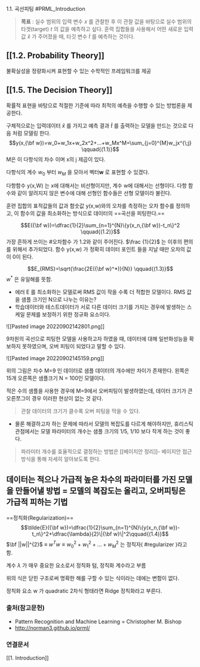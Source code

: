 1.1. 곡선피팅
#PRML_Introduction 
 
> **목표** : 실수 범위의 입력 변수 $x$ 를 관찰한 후 이 관찰 값을 바탕으로 실수 범위의 타겟(target) $t$ 의 값을 예측하고 싶다. 
> 훈력 집합들을 사용해서 어떤 새로운 입력값 $\hat x$  가 주어졌을 때, 타깃 변수 $\hat t$ 를 예측하는 것이다. 

## [[1.2. Probability Theory]]
불확실성을 정량화시켜 표현할 수 있는 수학적인 프레임워크를 제공

## [[1.5. The Decision Theory]]
확률적 표현을 바탕으로 적절한 기준에 따라 최적의 예측을 수행할 수 있는 방법론을 제공한다.

구체적으로는 입력데이터 $\hat x$ 를 가지고 예측 결과 $\hat t$ 를 출력하는 모델을 만드는 것으로 다음 처럼 모델링 한다.
$$y(x,{\bf w})=w_0+w_1x+w_2x^2+...+w_Mx^M=\sum_{j=0}^{M}w_jx^{\;j} \qquad{(1.1)}$$
M은 이 다항식의 차수 이며 x의 j 제곱이 있다.

다항식의 계수 $w_{0}$ 부터 $w_{M}$  을 모아서 벡터**w** 로 표현할 수 있겠다. 

다항함수 y(x,W) 는 x에 대해서는 비선형이지만, 계수 w에 대해서는 선형이다. 다항 함수와 같이 알려지지 않은 변수에 대해 선형인 함수들은 선형 모델이라 불린다. 

훈련 집합의 표적값들의 값과 함숫값 y(x,w)와의 오차를 측정하는 오차 함수를 정의하고, 이 함수의 값을 최소화하는 방식으로 데이터의 ==곡선을 피팅한다.== 

$$E({\bf w})=\dfrac{1}{2}\sum_{n=1}^{N}\{y(x_n,{\bf w})-t_n\}^2 \qquad{(1.2)}$$
가장 흔하게 쓰이는 #오차함수 가 1.2와 같이 주어진다.
$\frac {1}{2}$ 는 이후의 편의를 위해서 추가되었다. 함수 y(x,w) 가 정확히 데이터 포인트 들을 지날 때만 오차의 값이 0이 된다. 


$$E_{RMS}=\sqrt{\frac{2E({\bf w}^*)}{N}} \qquad{(1.3)}$$
$w^{*}$ 은 유일해를 뜻함. 

- 에러 E 를 최소화하는 모델로써 RMS 값이 작을 수록 더 적합한 모델이다. RMS 값을 샘플 크기인 N으로 나누는 이유는? 
- 학습데이터와 테스트데이터가 서로 다른 데이터 크기를 가지는 경우에 발생하는 스케일 문제를 보정하기 위한 정규화 요소이다. 

![[Pasted image 20220902142801.png]]

9차원의 곡선으로 피팅한 모델을 사용하고자 하였을 때, 데이터에 대해 일반화성능을 확보하지 못하였으며, 오버 피팅이 되었다고 말할 수 있다.


![[Pasted image 20220902145159.png]]

위의 그림은 차수 M=9 인 데이터로 샘플 데이터의 개수에만 차이가 존재한다. 왼쪽은 15개 오른쪽은 샘플크기 N = 100인 모델이다. 

적은 수의 샘플을 사용한 경우에 M=9에서 오버피팅이 발생하였는데, 데이터 크기가 큰 오른쪼그이 경우 이러한 현상이 없는 것 같다.

> 관찰 데이터의 크기가 클수록 오버 피팅을 막을 수 있다.

- 물론 해결하고자 하는 문제에 따라서 모델의 복잡도를 다르게 해야하지만, 휴리스틱 관점에서는 모델 파라미터의 개수는 샘플 크기의 1/5, 1/10 보다 작게 하는 것이 좋다. 

>파라미터 개수를 효율적으로 결정하는 방법은 [[베이지안 정리]]- 베이지안 접근 방식을 통해 자세히 알아보도록 한다.

## 데이터는 적으나 가급적 높은 차수의 파라미터를 가진 모델을 만들어낼 방법 = 모델의 복잡도는 올리고, 오버피팅은 가급적 피하는 기법
==정칙화(Regularization)==
$$\tilde{E}({\bf w})=\dfrac{1}{2}\sum_{n=1}^{N}\{y(x_n,{\bf w})-t_n\}^2+\dfrac{\lambda}{2}\|{\bf w}\|^2\qquad{(1.4)}$$
$\bf ||w||^{2}$ $\equiv$ $w^{T}w \equiv w^{2}_{0} + w^{2}_{1} +...+ w^{2}_{M}$ 는 정칙자( #regularizer )라고 함. 

계수 $\lambda$ 가 매우 중요한 요소로서 정칙화 텀, 정칙화 계수라고 부름

위의 식은 닫힌 구조로써 명확한 해를 구할 수 있는 식이라는 데에는 변함이 없다.

정칙화 요소 w 가 quadratic 2차식 형태라면 Ridge 정칙화라고 부른다.
 
### 출처(참고문헌)
- Pattern Recognition and Machine Learning = Christopher M. Bishop
- http://norman3.github.io/prml/

### 연결문서
[[1. Introduction]]